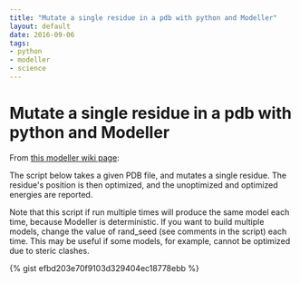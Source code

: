 ```yaml
---
title: "Mutate a single residue in a pdb with python and Modeller"
layout: default
date: 2016-09-06
tags:
- python
- modeller
- science
---
```


# Mutate a single residue in a pdb with python and Modeller

From [this modeller wiki page](http://salilab.org/modeller/wiki/Mutate%20model):

The script below takes a given PDB file, and mutates a single residue. The
residue's position is then optimized, and the unoptimized and optimized
energies are reported.

Note that this script if run multiple times will produce the same model each
time, because Modeller is deterministic. If you want to build multiple models,
change the value of rand_seed (see comments in the script) each time. This may
be useful if some models, for example, cannot be optimized due to steric
clashes.

{% gist efbd203e70f9103d329404ec18778ebb %}

